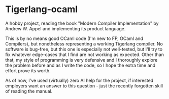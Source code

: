 # Tigerlang-ocaml
A hobby project, reading the book "Modern Compiler Implementation" by Andrew W. Appel and implementing its product language.

This is by no means good OCaml code (I'm new to FP, OCaml and Compilers), but nonetheless representing a working Tigerlang compiler. No software is bug-free, but this one is especially not well-tested, but I'll try to fix whatever edge-cases that I find are not working as expected. Other than that, my style of programming is very defensive and I thoroughly explore the problem before and as I write the code, so I hope the extra time and effort prove its worth.

As of now, I've used (virtually) zero AI help for the project, if interested employers want an answer to this question - just the recently forgotten skill of reading the manual.

